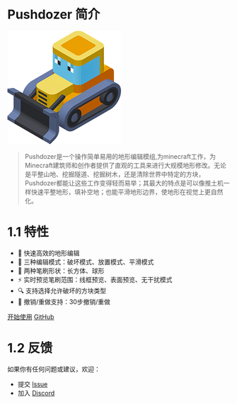 # Pushdozer 简介
![Pushdozer ICON](../images/pushdozer_icon.png) 

> Pushdozer是一个操作简单易用的地形编辑模组,为minecraft工作，为Minecraft建筑师和创作者提供了直观的工具来进行大规模地形修改。无论是平整山地、挖掘隧道、挖掘树木，还是清除世界中特定的方块，Pushdozer都能让这些工作变得轻而易举；其最大的特点是可以像推土机一样快速平整地形，填补空地；也能平滑地形边界，使地形在视觉上更自然化。

# 1.1 特性

- 🚀 快速高效的地形编辑
- 🎨 三种编辑模式：破坏模式、放置模式、平滑模式
- 📐 两种笔刷形状：长方体、球形
- ⚡ 实时预览笔刷范围：线框预览、表面预览、无干扰模式
- 🔍 支持选择允许破坏的方块类型
- 🔄 撤销/重做支持：30步撤销/重做

[开始使用](basic.md)
[GitHub](https://github.com/theopote/pushdozer)

# 1.2 反馈

如果你有任何问题或建议，欢迎：
- 提交 [Issue](https://github.com/Theopote/Pushdozer.github.io/issues)
- 加入 [Discord](https://discord.gg/your-server) 